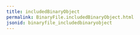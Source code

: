 ```yaml
---
title: includedBinaryObject
permalink: BinaryFile.includedBinaryObject.html
jsonid: binaryfile_includedbinaryobject
---
```

